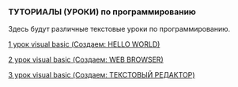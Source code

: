 ### ТУТОРИАЛЫ (УРОКИ) по программированию

Здесь будут различные текстовые уроки
по программированию.

[1 урок visual basic (Создаем: HELLO WORLD)](https://ymp-co.github.io/YMP_COMPANY/tutorials/vb1)

[2 урок visual basic (Создаем: WEB BROWSER)](https://ymp-co.github.io/YMP_COMPANY/tutorials/vb2)

[3 урок visual basic (Создаем: ТЕКСТОВЫЙ РЕДАКТОР)](https://ymp-co.github.io/YMP_COMPANY/tutorials/vb3)
